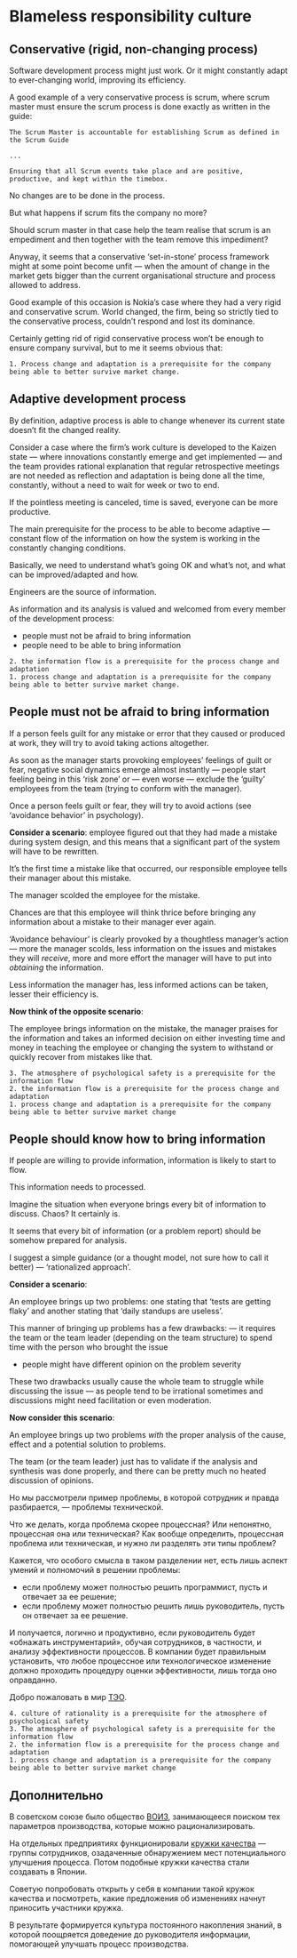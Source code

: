 # Blameless responsibility culture

## Conservative (rigid, non-changing process)

Software development process might just work. Or it might constantly adapt to ever-changing world, improving its efficiency.

A good example of a very conservative process is scrum, where scrum master must ensure the scrum process is done exactly as written in the guide:

```
The Scrum Master is accountable for establishing Scrum as defined in the Scrum Guide

...

Ensuring that all Scrum events take place and are positive, productive, and kept within the timebox.
```
No changes are to be done in the process.

But what happens if scrum fits the company no more?

Should scrum master in that case help the team realise that scrum is an empediment and then together with the team remove this impediment?

Anyway, it seems that a conservative ‘set-in-stone’ process framework might at some point become unfit — when the amount of change in the market gets bigger than the current organisational structure and process allowed to address.

Good example of this occasion is Nokia’s case where they had a very rigid and conservative scrum. World changed, the firm, being so strictly tied to the conservative process, couldn’t respond and lost its dominance.

Certainly getting rid of rigid conservative process won’t be enough to ensure company survival, but to me it seems obvious that:

```
1. Process change and adaptation is a prerequisite for the company being able to better survive market change.
```

## Adaptive development process

By definition, adaptive process is able to change whenever its current state doesn’t fit the changed reality.

Consider a case where the firm’s work culture is developed to the Kaizen state — where innovations constantly emerge and get implemented — and the team provides rational explanation that regular retrospective meetings are not needed as reflection and adaptation is being done all the time, constantly, without a need to wait for week or two to end.

If the pointless meeting is canceled, time is saved, everyone can be more productive.

The main prerequisite for the process to be able to become adaptive — constant flow of the information on how the system is working in the constantly changing conditions.

Basically, we need to understand what’s going OK and what’s not, and what can be improved/adapted and how.

Engineers are the source of information.

As information and its analysis is valued and welcomed from every member of the development process:
- people must not be afraid to bring information
- people need to be able to bring information

```
2. the information flow is a prerequisite for the process change and adaptation
1. process change and adaptation is a prerequisite for the company being able to better survive market change.
```

## People must not be afraid to bring information

If a person feels guilt for any mistake or error that they caused or produced at work, they will try to avoid taking actions altogether.

As soon as the manager starts provoking employees’ feelings of guilt or fear, negative social dynamics emerge almost instantly — people start feeling being in this ‘risk zone’ or — even worse — exclude the ‘guilty’ employees from the team (trying to conform with the manager).

Once a person feels guilt or fear, they will try to avoid actions (see ‘avoidance behavior’ in psychology).

**Consider a scenario**: employee figured out that they had made a mistake during system design, and this means that a significant part of the system will have to be rewritten.

It’s the first time a mistake like that occurred, our responsible employee tells their manager about this mistake.

The manager scolded the employee for the mistake.

Chances are that this employee will think thrice before bringing any information about a mistake to their manager ever again.

‘Avoidance behaviour’ is clearly provoked by a thoughtless manager’s action — more the manager scolds, less information on the issues and mistakes they will _receive_, more and more effort the manager will have to put into _obtaining_ the information.

Less information the manager has, less informed actions can be taken, lesser their efficiency is.

**Now think of the opposite scenario**:

The employee brings information on the mistake, the manager praises for the information and takes an informed decision on either investing time and money in teaching the employee or changing the system to withstand or quickly recover from mistakes like that.

```
3. The atmosphere of psychological safety is a prerequisite for the information flow
2. the information flow is a prerequisite for the process change and adaptation
1. process change and adaptation is a prerequisite for the company being able to better survive market change
```

## People should know how to bring information

If people are willing to provide information, information is likely to start to flow.

This information needs to processed.

Imagine the situation when everyone brings every bit of information to discuss. Chaos? It certainly is.

It seems that every bit of information (or a problem report) should be somehow prepared for analysis.

I suggest a simple guidance (or a thought model, not sure how to call it better) — ‘rationalized approach’.

**Consider a scenario**:

An employee brings up two problems: one stating that ‘tests are getting flaky’ and another stating that ‘daily standups are useless’.

This manner of bringing up problems has a few drawbacks:
— it requires the team or the team leader (depending on the team structure) to spend time with the person who brought the issue
- people might have different opinion on the problem severity

These two drawbacks usually cause the whole team to struggle while discussing the issue — as people tend to be irrational sometimes and discussions might need facilitation or even moderation.

**Now consider this scenario**:

An employee brings up two problems _with_ the proper analysis of the cause, effect and a potential solution to problems.

The team (or the team leader) just has to validate if the analysis and synthesis was done properly, and there can be pretty much no heated discussion of opinions.

Но мы рассмотрели пример проблемы, в которой сотрудник и правда разбирается, — проблемы технической.

Что же делать, когда проблема скорее процессная? Или непонятно, процессная она или техническая? Как вообще определить, процессная проблема или техническая, и нужно ли разделять эти типы проблем?

Кажется, что особого смысла в таком разделении нет, есть лишь аспект умений и полномочий в решении проблемы:
- если проблему может полностью решить программист, пусть и отвечает за ее решение;
- если проблему может полностью решить лишь руководитель, пусть он отвечает за ее решение.

И получается, логично и продуктивно, если руководитель будет «обнажать инструментарий», обучая сотрудников, в частности, и анализу эффективности процессов. В компании будет правильным установить, что любое процессное или технологическое изменение должно проходить процедуру оценки эффективности, лишь тогда оно оправданно.

Добро пожаловать в мир [ТЭО](https://ru.wikipedia.org/wiki/Технико-экономическое_обоснование).

```
4. culture of rationality is a prerequisite for the atmosphere of psychological safety
3. The atmosphere of psychological safety is a prerequisite for the information flow
2. the information flow is a prerequisite for the process change and adaptation
1. process change and adaptation is a prerequisite for the company being able to better survive market change
```



## Дополнительно

В советском союзе было общество [ВОИЗ](https://ru.wikipedia.org/wiki/Всесоюзное_общество_изобретателей_и_рационализаторов), занимающееся поиском тех параметров производства, которые можно рационализировать.

На отдельных предприятиях функционировали [кружки качества](https://ru.wikipedia.org/wiki/Кружок_качества) — группы сотрудников, озадаченные обнаружением мест потенциального улучшения процесса. Потом подобные кружки качества стали создавать в Японии.

Советую попробовать открыть у себя в компании такой кружок качества и посмотреть, какие предложения об изменениях начнут приносить участники кружка.

В результате формируется культура постоянного накопления знаний, в которой поощряется доведение до руководителя информации, помогающей улучшать процесс производства.

